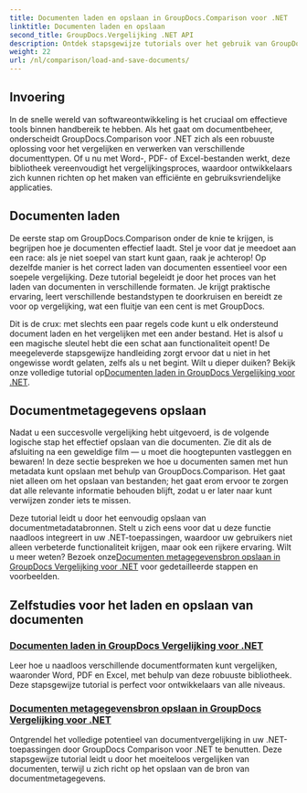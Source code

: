 ```yaml
---
title: Documenten laden en opslaan in GroupDocs.Comparison voor .NET
linktitle: Documenten laden en opslaan
second_title: GroupDocs.Vergelijking .NET API
description: Ontdek stapsgewijze tutorials over het gebruik van GroupDocs.Comparison voor .NET om documenten efficiënt te laden en op te slaan. Perfect voor ontwikkelaars die documentvergelijkingen willen stroomlijnen.
weight: 22
url: /nl/comparison/load-and-save-documents/
---
```

## Invoering

In de snelle wereld van softwareontwikkeling is het cruciaal om effectieve tools binnen handbereik te hebben. Als het gaat om documentbeheer, onderscheidt GroupDocs.Comparison voor .NET zich als een robuuste oplossing voor het vergelijken en verwerken van verschillende documenttypen. Of u nu met Word-, PDF- of Excel-bestanden werkt, deze bibliotheek vereenvoudigt het vergelijkingsproces, waardoor ontwikkelaars zich kunnen richten op het maken van efficiënte en gebruiksvriendelijke applicaties.

## Documenten laden

De eerste stap om GroupDocs.Comparison onder de knie te krijgen, is begrijpen hoe je documenten effectief laadt. Stel je voor dat je meedoet aan een race: als je niet soepel van start kunt gaan, raak je achterop! Op dezelfde manier is het correct laden van documenten essentieel voor een soepele vergelijking. Deze tutorial begeleidt je door het proces van het laden van documenten in verschillende formaten. Je krijgt praktische ervaring, leert verschillende bestandstypen te doorkruisen en bereidt ze voor op vergelijking, wat een fluitje van een cent is met GroupDocs.

Dit is de crux: met slechts een paar regels code kunt u elk ondersteund document laden en het vergelijken met een ander bestand. Het is alsof u een magische sleutel hebt die een schat aan functionaliteit opent! De meegeleverde stapsgewijze handleiding zorgt ervoor dat u niet in het ongewisse wordt gelaten, zelfs als u net begint. Wilt u dieper duiken? Bekijk onze volledige tutorial op[Documenten laden in GroupDocs Vergelijking voor .NET](./load-documents/).

## Documentmetagegevens opslaan

Nadat u een succesvolle vergelijking hebt uitgevoerd, is de volgende logische stap het effectief opslaan van die documenten. Zie dit als de afsluiting na een geweldige film — u moet die hoogtepunten vastleggen en bewaren! In deze sectie bespreken we hoe u documenten samen met hun metadata kunt opslaan met behulp van GroupDocs.Comparison. Het gaat niet alleen om het opslaan van bestanden; het gaat erom ervoor te zorgen dat alle relevante informatie behouden blijft, zodat u er later naar kunt verwijzen zonder iets te missen.

Deze tutorial leidt u door het eenvoudig opslaan van documentmetadatabronnen. Stelt u zich eens voor dat u deze functie naadloos integreert in uw .NET-toepassingen, waardoor uw gebruikers niet alleen verbeterde functionaliteit krijgen, maar ook een rijkere ervaring. Wilt u meer weten? Bezoek onze[Documenten metagegevensbron opslaan in GroupDocs Vergelijking voor .NET](./save-documents-metadata-source/) voor gedetailleerde stappen en voorbeelden.

## Zelfstudies voor het laden en opslaan van documenten
### [Documenten laden in GroupDocs Vergelijking voor .NET](./load-documents/)
Leer hoe u naadloos verschillende documentformaten kunt vergelijken, waaronder Word, PDF en Excel, met behulp van deze robuuste bibliotheek. Deze stapsgewijze tutorial is perfect voor ontwikkelaars van alle niveaus.
### [Documenten metagegevensbron opslaan in GroupDocs Vergelijking voor .NET](./save-documents-metadata-source/)
Ontgrendel het volledige potentieel van documentvergelijking in uw .NET-toepassingen door GroupDocs Comparison voor .NET te benutten. Deze stapsgewijze tutorial leidt u door het moeiteloos vergelijken van documenten, terwijl u zich richt op het opslaan van de bron van documentmetagegevens.